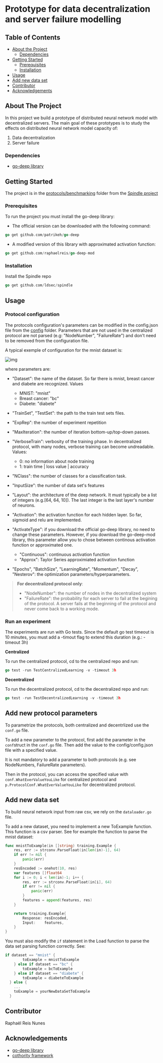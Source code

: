 
# Prototype for data decentralization and server failure modelling


<!-- TABLE OF CONTENTS -->
## Table of Contents

* [About the Project](#about-the-project)
  * [Dependencies](#dependencies)
* [Getting Started](#getting-started)
  * [Prerequisites](#prerequisites)
  * [Installation](#installation)
* [Usage](#usage)
* [Add new data set](#add-new-data-set)
* [Contributor](#contributor)
* [Acknowledgements](#acknowledgements)



<!-- ABOUT THE PROJECT -->
## About The Project

In this project we build a prototype of distributed neural network model with decentralized servers. The main goal of these prototypes is to study the effects on distributed neural network model capacity of:

1. Data decentralization
2. Server failure


### Dependencies

* [go-deep library](https://github.com/patrikeh/go-deep)



<!-- GETTING STARTED -->
## Getting Started

The project is in the [protocols/benchmarking](https://github.com/ldsec/spindle/tree/distributed_nn/protocols/benchmarking/neural_network) folder from the [Spindle project](https://github.com/ldsec/spindle/tree/distributed_nn)

### Prerequisites

To run the project you must install the go-deep library:

* The official version can be downloaded with the following command:
```Go
go get github.com/patrikeh/go-deep
```

* A modified version of this library with approximated activation function:
```Go
go get github.com/raphaelreis/go-deep-mod
```

### Installation
 
Install the Spindle repo
```Go
go get github.com/ldsec/spindle
```



<!-- USAGE EXAMPLES -->
## Usage

### Protocol configuration

The protocols configuration's parameters can be modified in the config.json file from the [config](https://github.com/ldsec/spindle/tree/distributed_nn/protocols/benchmarking/neural_network/config) folder. Parameters that are not used in the centralized protocol are not parsed (e.g: "NodeNumber", "FailureRate") and don't need to be removed from the configuration file.

A typical exemple of configuration for the mnist dataset is:

![img](configfile.png)

where parameters are:

* "Dataset": the name of the dataset. So far there is mnist, breast cancer and diabete are recognized. Values
  * MNIST: "mnist"
  * Breast cancer: "bc"
  * Diabete: "diabete"
* "TrainSet", "TestSet": the path to the train test sets files.
* "ExpRep": the number of experiment repetition
* "MaxIteration": the number of iteration bottom-up/top-down passes. 
* "VerboseTrain": verbosity of the training phase. In decentralized protocol, with many nodes, verbose training can become undreadable. Values:
  * 0: no information about node training
  * 1: train time | loss value | accuracy 
* "NClass": the number of classes for a classification task. 
* "InputSize": the number of data set's features
* "Layout": the architecture of the deep network. It must typically be a list of integers  (e.g.[64, 64, 10]). The last integer is the last layer's number of neurons.
* "Activation": the activation function for each hidden layer. So far, sigmoid and relu are implemented.
* "ActivateType": if you download the official go-deep library, no need to change these parameters. However, if you download the go-deep-mod library, this parameter allow you to chose between continous activation function or approximated one.
  * "Continuous": continuous activation function
  * "Approx": Taylor Series approximiated activation function

* "Epochs", "BatchSize", "LearningRate", "Momentum", "Decay", "Nesterov": the optimization parameters/hyperparameters.

> **For decentralized protocol only**:
> * "NodeNumber": the number of nodes in the decentralized system
> * "FailureRate": the probability for each server to fail at the begining of the protocol. A server fails at the beginning of the protocol and never come back to a working mode.

### Run an experiment

The experiments are run with Go tests. Since the default go test timeout is 10 minutes, you must add a -timout flag to extend this duration (e.g.: -timeout 3h)

**Centralized**

To run the centralized protocol, cd to the centralized repo and run:
```Go
go test -run TestCentralizedLearning -v -timeout 3h
```

**Decentralized**

To run the decentralized protocol, cd to the decentralized repo and run: 
```Go
go test -run TestDecentralizedLearning -v -timeout 3h
```

## Add new protocol parameters

To parametrize the protocols, both centralized and decentrlized use the `conf.go` file.

To add a new parameter to the protocol, first add the parameter in the `conf`struct in the `conf.go` file. Then add the value to the config/config.json file with a specified value.

It is not mandatory to add a parameter to both protocols (e.g. see NodeNumbers, FailureRate parameters).

Then in the protocol, you can access the specified value with `conf.WhatEverValueYouLike` for centralized protocol and `p.ProtocolConf.WhatEverValueYouLike` for decentralized protocol.


## Add new data set

To build neural network input from raw csv, we rely on the `dataloader.go` file.

To add a new dataset, you need to implement a new ToExample function. This function is a csv parser. See for example the function to parse the mnist dataset:

```Go
func mnistToExample(in []string) training.Example {
	res, err := strconv.ParseFloat(in[len(in)-1], 64)
	if err != nil {
		panic(err)
	}
	resEncoded := onehot(10, res)
	var features []float64
	for i := 0; i < len(in)-1; i++ {
		res, err := strconv.ParseFloat(in[i], 64)
		if err != nil {
			panic(err)
		}
		features = append(features, res)
	}

	return training.Example{
		Response: resEncoded,
		Input:    features,
	}
}
```

You must also modify the `if` statement in the Load function to parse the data set parsing function correctly. See:

```Go
if dataset == "mnist" {
		toExample = mnistToExample
	} else if dataset == "bc" {
		toExample = bcToExample
	} else if dataset == "diabete" {
		toExample = diabeteToExample
  } else {
    ...
    toExample = yourNewDataSetToExample
  }

```

<!-- CONTACT -->
## Contributor

Raphaël Reis Nunes

<!-- ACKNOWLEDGEMENTS -->
## Acknowledgements

* [go-deep library](https://github.com/patrikeh/go-deep)
* [cothority framework](https://github.com/dedis/cothority)
